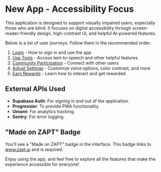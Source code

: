 # New App - Accessibility Focus

This application is designed to support visually impaired users, especially those who are blind. It focuses on digital accessibility through screen-reader-friendly design, high-contrast UI, and helpful AI-powered features.

Below is a list of user journeys. Follow them in the recommended order:

1. [Login](docs/journeys/login.md) - How to sign in and use the app  
2. [Use Tools](docs/journeys/use-tools.md) - Access text-to-speech and other helpful features  
3. [Community Participation](docs/journeys/community-participation.md) - Connect with other users  
4. [Adjust Settings](docs/journeys/adjust-settings.md) - Customize voice options, color contrast, and more  
5. [Earn Rewards](docs/journeys/earn-rewards.md) - Learn how to interact and get rewarded

## External APIs Used

- **Supabase Auth**: For signing in and out of the application.  
- **Progressier**: To provide PWA functionality.  
- **Umami**: For analytics tracking.  
- **Sentry**: For error logging.  

## "Made on ZAPT" Badge

You'll see a "Made on ZAPT" badge in the interface. This badge links to www.zapt.ai and is required.

Enjoy using the app, and feel free to explore all the features that make the experience accessible for everyone!